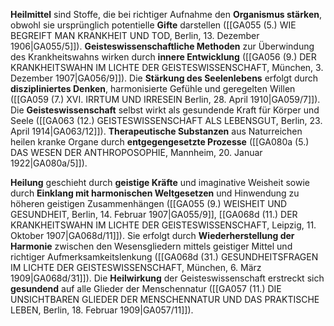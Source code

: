 
**Heilmittel** sind Stoffe, die bei richtiger Aufnahme den **Organismus stärken**, obwohl sie ursprünglich potentielle **Gifte** darstellen ([[GA055 (5.) WIE BEGREIFT MAN KRANKHEIT UND TOD, Berlin, 13. Dezember 1906|GA055/5]]). **Geisteswissenschaftliche Methoden** zur Überwindung des Krankheitswahns wirken durch **innere Entwicklung** ([[GA056 (9.) DER KRANKHEITSWAHN IM LICHTE DER GEISTESWISSENSCHAFT, München, 3. Dezember 1907|GA056/9]]). Die **Stärkung des Seelenlebens** erfolgt durch **diszipliniertes Denken**, harmonisierte Gefühle und geregelten Willen ([[GA059 (7.) XVI. IRRTUM UND IRRESEIN Berlin, 28. April 1910|GA059/7]]). Die **Geisteswissenschaft** selbst wirkt als gesundende Kraft für Körper und Seele ([[GA063 (12.) GEISTESWISSENSCHAFT ALS LEBENSGUT, Berlin, 23. April 1914|GA063/12]]). **Therapeutische Substanzen** aus Naturreichen heilen kranke Organe durch **entgegengesetzte Prozesse** ([[GA080a (5.) DAS WESEN DER ANTHROPOSOPHIE, Mannheim, 20. Januar 1922|GA080a/5]]).

**Heilung** geschieht durch **geistige Kräfte** und imaginative Weisheit sowie durch **Einklang mit harmonischen Weltgesetzen** und Hinwendung zu höheren geistigen Zusammenhängen ([[GA055 (9.) WEISHEIT UND GESUNDHEIT, Berlin, 14. Februar 1907|GA055/9]], [[GA068d (11.) DER KRANKHEITSWAHN IM LICHTE DER GEISTESWISSENSCHAFT, Leipzig, 11. Oktober 1907|GA068d/11]]). Sie erfolgt durch **Wiederherstellung der Harmonie** zwischen den Wesensgliedern mittels geistiger Mittel und richtiger Aufmerksamkeitslenkung ([[GA068d (31.) GESUNDHEITSFRAGEN IM LICHTE DER GEISTESWISSENSCHAFT, München, 6. März 1909|GA068d/31]]). Die **Heilwirkung** der Geisteswissenschaft erstreckt sich **gesundend** auf alle Glieder der Menschennatur ([[GA057 (11.) DIE UNSICHTBAREN GLIEDER DER MENSCHENNATUR UND DAS PRAKTISCHE LEBEN, Berlin, 18. Februar 1909|GA057/11]]).
